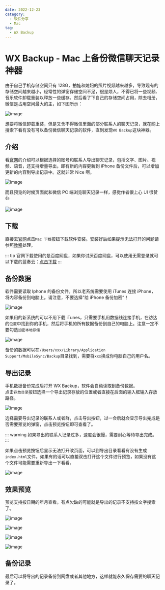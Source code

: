 ```yaml
---
date: 2022-12-23
category:
  - 软件分享
  - Mac
tag:
  - WX Backup
---
```


# WX Backup - Mac 上备份微信聊天记录神器

由于自己手机存储空间只有 128G，拍娃和媳妇的照片视频越来越多，导致现有的存储空间越来越小，经常性的弹窗存储空间不足，很是烦人，不得已将一些视频、音乐软件卸载重装以释放一些缓存。然后看了下自己的存储空间占用，除去相册，微信是占用空间最大的主，如下图所示：

![image](https://image.liubing.me/2022/12/23/4c4006bdc0cf9.PNG)

想要将微信卸载重装，但是又舍不得微信里面的部分联系人的聊天记录，就在网上搜索下看有没有可以备份微信聊天记录的软件，直到发现`WX Backup`这块神器。

## 介绍

看[官网](http://wxbackup.imxfd.com/)的介绍可以根据选择的账号和联系人导出聊天记录，包括文字、图片、视频、语音，还支持增量导出，即有新的内容更新到 iPhone 备份文件后，可以增加更新的内容到导出记录中。这就非常 Nice 啊。

![image](https://image.liubing.me/2022/12/23/0f130948c49a5.jpg)

而且预览的时候页面就和微信 PC 端浏览聊天记录一样，感觉作者很上心 UI 很赞 👍

![image](https://image.liubing.me/2022/12/23/77052bd90b764.png)

## 下载

直接去[官网](http://wxbackup.imxfd.com/)点击`Mac 下载`按钮下载软件安装。安装好后如果提示无法打开的问题请参照[教程](./mac-cannot-be-opened-because-apple-cannot-check-if-it-contain-malware.md)处理。

::: tip
官网下载使用的是百度网盘，如果你讨厌百度网盘，可以使用无需登录就可以下载的蓝奏云：[点击下载](https://lbx.lanzoue.com/iDwsJ0jc8ubg)
:::

## 备份数据

软件需要读取 Iphone 的备份文件，所以老系统需要使用 iTunes 连接 iPhone，将内容备份到电脑上。请注意，不要选择”给 iPhone 备份加密“！

![image](https://image.liubing.me/2022/12/23/9333cea397705.jpg)

如果用的新系统的可以不用下载 iTunes，只需要手机用数据线连接手机，在访达的`位置`中找到你的手机，然后将手机的所有数据备份到自己的电脑上。注意一定不要勾选`加密本地存储`

![image](https://image.liubing.me/2022/12/23/7e854d810ac1a.png)

备份的数据可以在`/Users/xxx/Library/Application Support/MobileSync/Backup`目录找到，需要将`xxx`换成你电脑自己的用户名。

## 导出记录

手机数据备份完成后打开 WX Backup，软件会自动读取到备份数据。  
点击`存放目录`按钮选择一个导出记录存放的位置或者直接在后面的输入框输入存放路径。

![image](https://image.liubing.me/2022/12/23/8b6140ff268d6.png)

选择需要导出记录的联系人或者群，点击导出按钮，过一会后就会显示导出完成是否需要预览的弹窗，点击预览按钮即可查看了。

::: warning
如果导出的联系人记录过多，速度会很慢，需要耐心等待导出完成。
:::

如果点击预览按钮后显示无法打开改页面，可以到导出目录看看有没有生成`index.html`文件，如果有的话可以直接双击打开这个文件进行预览，如果没有这个文件可能需要重新导出一下看看。

![image](https://image.liubing.me/2022/12/23/47ad3e472827c.png)

## 效果预览

预览支持按日期的年月查看。有点欠缺的可能就是导出的记录不支持按文字搜索了。

![image](https://image.liubing.me/2022/12/23/8a01098e80d2c.png)

![image](https://image.liubing.me/2022/12/23/8a2c29f7643ba.png)

![image](https://image.liubing.me/2022/12/23/b19cde02c9da7.png)

![image](https://image.liubing.me/2022/12/23/e4651347350b3.png)

## 备份记录

最后可以将导出的记录备份到网盘或者其他地方，这样就能永久保存需要的聊天记录了。
